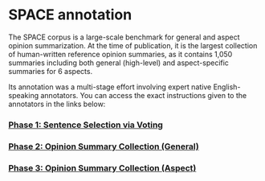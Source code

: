 # SPACE annotation 

The SPACE corpus is a large-scale benchmark for general and aspect opinion
summarization. At the time of publication, it is the largest collection of
human-written reference opinion summaries, as it contains 1,050 summaries
including both general (high-level) and aspect-specific summaries for 6
aspects.

Its annotation was a multi-stage effort involving expert native
English-speaking annotators. You can access the exact instructions given to the
annotators in the links below:

### [Phase 1: Sentence Selection via Voting](https://stangelid.github.io/qt_annotation_phase1.html)
### [Phase 2: Opinion Summary Collection (General)](https://stangelid.github.io/qt_annotation_phase2_gen.html)
### [Phase 3: Opinion Summary Collection (Aspect)](https://stangelid.github.io/qt_annotation_phase2_asp.html)
